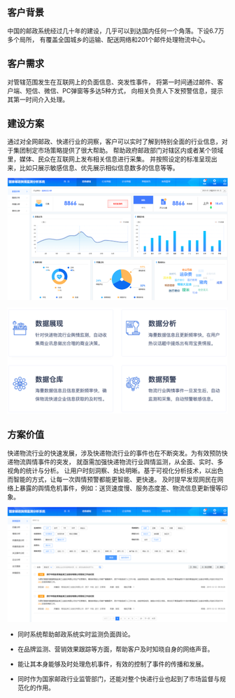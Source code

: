 ## 客户背景
中国的邮政系统经过几十年的建设，几乎可以到达国内任何一个角落。下设6.7万多个局所， 有覆盖全国城乡的运输、配送网络和201个邮件处理物流中心。

## 客户需求
对管辖范围发生在互联网上的负面信息、突发性事件， 将第一时间通过邮件、客户端、短信、微信、PC弹窗等多达5种方式， 向相关负责人下发预警信息，提示其第一时间介入处理。

## 建设方案
通过对全网邮政、快递行业的洞察，客户可以实时了解到特别全面的行业信息，对于集团制定市场策略提供了很大帮助。 帮助政府邮政部门对辖区内或者某个领域里，媒体、民众在互联网上发布相关信息进行采集。 并按照设定的标准呈现出来，比如只展示敏感信息、优先展示相似信息数多的信息等等。


![输入图片说明](case-pic/express-production-1.png)

![输入图片说明](case-pic/express-production-3.png)

## 方案价值
快递物流行业的快速发展，涉及快递物流行业的事件也在不断突发。为有效预防快递物流舆情事件的突发， 就亟需加强快递物流行业舆情监测，从全面、实时、多视角的统计与分析。 让用户时刻洞察、处处明晰。基于可视化分析技术，以出色而智能的方式，让每一次舆情预警都能更智能、更快速。 及时提早发现网民在网络上暴露的舆情危机事件，例如：送货速度慢、服务态度差、物流信息更新慢等印象。

![输入图片说明](case-pic/express-production-2.png)

- 同时系统帮助邮政系统实时监测负面舆论。

- 在品牌监测、营销效果跟踪等方面，帮助客户及时知晓自身的网络声音。

- 能让其本身能够及时处理危机事件，有效的控制了事件的传播和发展。

- 同时作为国家邮政行业监管部门，还能对整个快递行业也起到了市场监督与规范化的作用。

